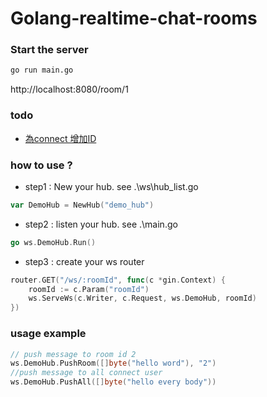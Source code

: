 # Golang-realtime-chat-rooms

### Start the server
```bash
go run main.go
```
 
http://localhost:8080/room/1


### todo
- [為connect 增加ID](https://stackoverflow.com/questions/64631848/how-to-create-an-autoincrement-id-field)

### how to use ?
- step1 : New your hub. see  .\ws\hub_list.go
```go
var DemoHub = NewHub("demo_hub")
```
- step2 : listen your hub. see .\main.go
```go
go ws.DemoHub.Run()
```
- step3 : create your ws router
```go
router.GET("/ws/:roomId", func(c *gin.Context) {
    roomId := c.Param("roomId")
    ws.ServeWs(c.Writer, c.Request, ws.DemoHub, roomId)
})
```

### usage example
```go
// push message to room id 2
ws.DemoHub.PushRoom([]byte("hello word"), "2")
//push message to all connect user
ws.DemoHub.PushAll([]byte("hello every body"))
```